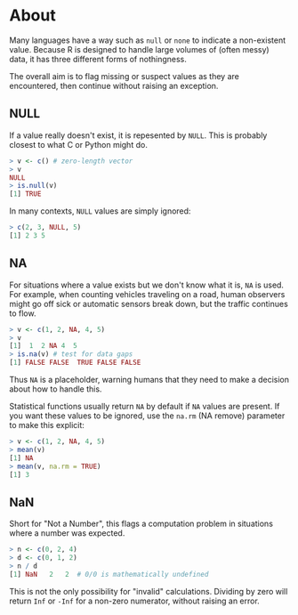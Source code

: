 # About

Many languages have a way such as `null` or `none` to indicate a non-existent value.
Because R is designed to handle large volumes of (often messy) data, it has three different forms of nothingness.

The overall aim is to flag missing or suspect values as they are encountered, then continue without raising an exception.

## NULL

If a value really doesn't exist, it is repesented by `NULL`. This is probably closest to what C or Python might do.

```R
> v <- c() # zero-length vector
> v
NULL
> is.null(v)
[1] TRUE
```

In many contexts, `NULL` values are simply ignored:

```R
> c(2, 3, NULL, 5)
[1] 2 3 5
```

## NA

For situations where a value exists but we don't know what it is, `NA` is used. For example, when counting vehicles traveling on a road, human observers might go off sick or automatic sensors break down, but the traffic continues to flow.

```R
> v <- c(1, 2, NA, 4, 5)
> v
[1]  1  2 NA 4  5
> is.na(v) # test for data gaps
[1] FALSE FALSE  TRUE FALSE FALSE
```

Thus `NA` is a placeholder, warning humans that they need to make a decision about how to handle this.

Statistical functions usually return `NA` by default if `NA` values are present. 
If you want these values to be ignored, use the `na.rm` (NA remove) parameter to make this explicit:

```R
> v <- c(1, 2, NA, 4, 5)
> mean(v)
[1] NA
> mean(v, na.rm = TRUE)
[1] 3
```

## NaN

Short for "Not a Number", this flags a computation problem in situations where a number was expected.

```R
> n <- c(0, 2, 4)
> d <- c(0, 1, 2)
> n / d
[1] NaN   2   2  # 0/0 is mathematically undefined

```

This is not the only possibility for "invalid" calculations. 
Dividing by zero will return `Inf` or `-Inf` for a non-zero numerator, without raising an error.
